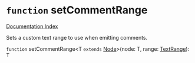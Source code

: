 # `function` setCommentRange

[Documentation Index](../README.md)

Sets a custom text range to use when emitting comments.

`function` setCommentRange\<T `extends` [Node](../interface.Node/README.md)>(node: T, range: [TextRange](../interface.TextRange/README.md)): T